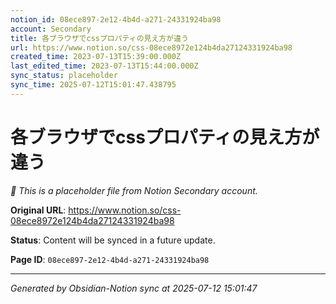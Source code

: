 ```yaml
---
notion_id: 08ece897-2e12-4b4d-a271-24331924ba98
account: Secondary
title: 各ブラウザでcssプロパティの見え方が違う
url: https://www.notion.so/css-08ece8972e124b4da27124331924ba98
created_time: 2023-07-13T15:39:00.000Z
last_edited_time: 2023-07-13T15:44:00.000Z
sync_status: placeholder
sync_time: 2025-07-12T15:01:47.438795
---
```


# 各ブラウザでcssプロパティの見え方が違う

*🔄 This is a placeholder file from Notion Secondary account.*

**Original URL**: https://www.notion.so/css-08ece8972e124b4da27124331924ba98

**Status**: Content will be synced in a future update.

**Page ID**: `08ece897-2e12-4b4d-a271-24331924ba98`

---

*Generated by Obsidian-Notion sync at 2025-07-12 15:01:47*
